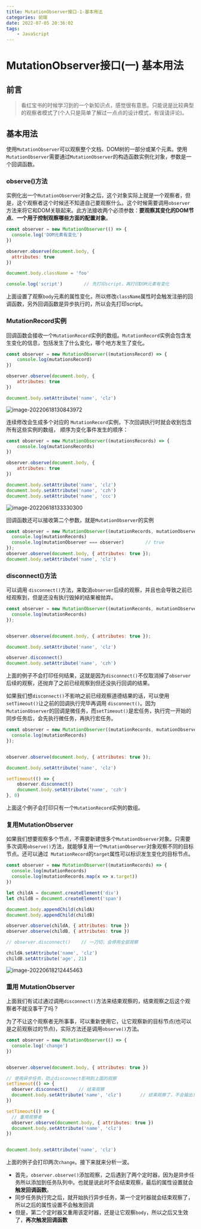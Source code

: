 ```yaml
---
title: MutationObserver接口-1-基本用法
categories: 前端
date: 2022-07-05 20:36:02
tags:
    - JavaScript
---
```




# MutationObserver接口(一)    基本用法

## 前言

> 看红宝书的时候学习到的一个新知识点，感觉很有意思。只能说是比较典型的观察者模式了(个人只是简单了解过一点点的设计模式，有误请评论)。

## 基本用法

使用`MutationObserver`可以观察整个文档、DOM树的一部分或某个元素。使用`MutationObserver`需要通过`MutationObserver`的构造函数实例化对象，参数是一个回调函数。

### observe()方法

实例化出一个`MutationObserver`对象之后，这个对象实际上就是一个观察者，但是，这个观察者这个时候还不知道自己要观察什么。这个时候需要调用`observer`方法来将它和DOM关联起来。此方法接收两个必须参数：**要观察其变化的DOM节点**、**一个用于控制观察哪些方面的配置对象**。

```js
const observer = new MutationObserver(() => {
  console.log('DOM元素有变化')
})

observer.observe(document.body, {
  attributes: true
})

document.body.className = 'foo'

console.log('script')        // 先打印script，再打印DOM元素有变化
```

上面设置了观察`body`元素的属性变化，所以修改`className`属性时会触发注册的回调函数，另外回调函数是异步执行的，所以会先打印script。

### MutationRecord实例

回调函数会接收一个`MutationRecord`实例的数组。`MutationRecord`实例会包含发生变化的信息，包括发生了什么变化，哪个地方发生了变化。

```js
const observer = new MutationObserver((mutationsRecord) => {
    console.log(mutationsRecord)
})

observer.observe(document.body, {
    attributes: true
})

document.body.setAttribute('name', 'clz')
```

![image-20220618130843972](https://p3-juejin.byteimg.com/tos-cn-i-k3u1fbpfcp/54566fa3baea453d9c846a62d1918532~tplv-k3u1fbpfcp-zoom-1.image)

连续修改会生成多个对应的 `MutationRecord`实例，下次回调执行时就会收到包含所有这些实例的数组，
顺序为变化事件发生的顺序：

```js
const observer = new MutationObserver((mutationsRecords) => {
    console.log(mutationsRecords)
})

observer.observe(document.body, {
    attributes: true
})

document.body.setAttribute('name', 'clz')
document.body.setAttribute('name', 'czh')
document.body.setAttribute('name', 'ccc')
```

![image-20220618133330300](https://p3-juejin.byteimg.com/tos-cn-i-k3u1fbpfcp/3073ec96fa4d484387390f12af1a2468~tplv-k3u1fbpfcp-zoom-1.image)

回调函数还可以接收第二个参数，就是`MutationObserver`的实例

```js
const observer = new MutationObserver((mutationRecords, mutationObserver) => {
  console.log(mutationRecords)
  console.log(mutationObserver === observer)        // true
});
observer.observe(document.body, { attributes: true });
document.body.setAttribute('name', 'clz')
```

### disconnect()方法

可以调用 `disconnect()`方法，来取消`observer`后续的观察，并且也会导致之前已经观察到，但是还没有执行毁掉的结果被抛弃。

```js
const observer = new MutationObserver((mutationRecords, mutationObserver) => {
  console.log(mutationRecords)
});


observer.observe(document.body, { attributes: true });

document.body.setAttribute('name', 'clz')

observer.disconnect()
document.body.setAttribute('name', 'czh')
```

上面的例子不会打印任何结果，这就是因为`disconnect()`不仅取消掉了`observer`后续的观察，还抛弃了之前已经观察到但还没执行回调的结果。

如果我们想`disconnect()`不影响之前已经观察道德结果的话，可以使用`setTimeout()`让之前的回调执行完毕再调用
`disconnect()`。因为`MutationObserver`的回调是微任务，而`setTimeout()`是宏任务，执行完一开始的同步任务后，会先执行微任务，再执行宏任务。

```js
const observer = new MutationObserver((mutationRecords, mutationObserver) => {
  console.log(mutationRecords)
});


observer.observe(document.body, { attributes: true });

document.body.setAttribute('name', 'clz')

setTimeout(() => {
    observer.disconnect()
    document.body.setAttribute('name', 'czh')
}, 0)
```

上面这个例子会打印只有一个`MutationRecord`实例的数组。

### 复用MutationObserver

如果我们想要观察多个节点，不需要新建很多个`MutationObserver`对象。只需要多次调用`observe()`方法，就能够复用一个`MutationObserver`对象观察不同的目标节点。还可以通过` MutationRecord`的`target`属性可以标识发生变化的目标节点。

```js
const observer = new MutationObserver((mutationRecords) => {
  console.log(mutationRecords)
  console.log(mutationRecords.map(x => x.target))
})

let childA = document.createElement('div')
let childB = document.createElement('span')

document.body.appendChild(childA)
document.body.appendChild(childB)

observer.observe(childA, { attributes: true })
observer.observe(childB, { attributes: true })

// observer.disconnect()    // 一刀切，会停用全部观察

childA.setAttribute('name', 'clz')
childB.setAttribute('age', 21)
```

![image-20220618212445463](https://p3-juejin.byteimg.com/tos-cn-i-k3u1fbpfcp/6962938b98bd45bab29e6ef70f02bf8c~tplv-k3u1fbpfcp-zoom-1.image)

### 重用 MutationObserver

上面我们有试过通过调用`disconnect()`方法来结束观察的，结束观察之后这个观察者不就没事干了吗？

为了不让这个观察者无所事事，可以重新使用它，让它观察新的目标节点(也可以是之前观察过的节点)，实际方法还是调用`observe()`方法。

```js
const observer = new MutationObserver(() => {
  console.log('change')
})


observer.observe(document.body, { attributes: true })

// 使用异步任务，防止disconnect影响到上面的观察
setTimeout(() => {
  observer.disconnect()    // 结束观察
  document.body.setAttribute('name', 'clz')       // 结束观察了，不会输出东西
})

setTimeout(() => {
  // 重用观察者
  observer.observe(document.body, { attributes: true })
  document.body.setAttribute('name', 'clz')
})


document.body.setAttribute('name', 'clz')
```

上面的例子会打印两次`change`。接下来就来分析一波。

* 首先，`observer.observe()`添加观察，之后遇到了两个定时器，因为是异步任务所以添加到任务队列中。也就是说此时不会结束观察，最后的属性设置就会**触发回调函数**。
* 同步任务执行完之后，就开始执行异步任务，第一个定时器就会结束观察了，所以之后的属性设置不会触发回调
* 但是，第二个定时器又重用该定时器，还是让它观察`body`，所以之后又生效了，**再次触发回调函数**
